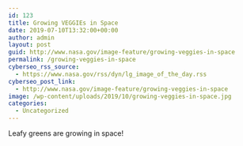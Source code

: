 ```yaml
---
id: 123
title: Growing VEGGIEs in Space
date: 2019-07-10T13:32:00+00:00
author: admin
layout: post
guid: http://www.nasa.gov/image-feature/growing-veggies-in-space
permalink: /growing-veggies-in-space
cyberseo_rss_source:
  - https://www.nasa.gov/rss/dyn/lg_image_of_the_day.rss
cyberseo_post_link:
  - http://www.nasa.gov/image-feature/growing-veggies-in-space
image: /wp-content/uploads/2019/10/growing-veggies-in-space.jpg
categories:
  - Uncategorized
---
```

Leafy greens are growing in space!
